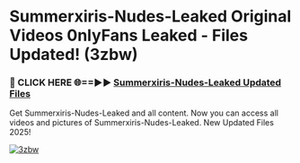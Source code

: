 # Summerxiris-Nudes-Leaked Original Videos 0nlyFans Leaked - Files Updated! (3zbw)

<h3>🔴 CLICK HERE 🌐==►► <a href="https://tinyurl.com/5h6xmrr3" rel="nofollow">Summerxiris-Nudes-Leaked Updated Files</a></h3>

Get Summerxiris-Nudes-Leaked and all content. Now you can access all videos and pictures of Summerxiris-Nudes-Leaked. New Updated Files 2025!

[![3zbw](https://i.imgur.com/KVD873Z.gif)](https://tinyurl.com/5h6xmrr3)
